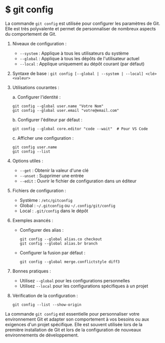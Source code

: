 # $ git config

La commande `git config` est utilisée pour configurer les paramètres de Git. Elle est très polyvalente et permet de personnaliser de nombreux aspects du comportement de Git. 

1. Niveaux de configuration :
   - `--system` : Applique à tous les utilisateurs du système
   - `--global` : Applique à tous les dépôts de l'utilisateur actuel
   - `--local` : Applique uniquement au dépôt courant (par défaut)

2. Syntaxe de base :
   `git config [--global | --system | --local] <clé> <valeur>`

3. Utilisations courantes :

   a. Configurer l'identité :
      ```
      git config --global user.name "Votre Nom"
      git config --global user.email "votre@email.com"
      ```

   b. Configurer l'éditeur par défaut :
      ```
      git config --global core.editor "code --wait"  # Pour VS Code
      ```

   c. Afficher une configuration :
      ```
      git config user.name
      git config --list
      ```

4. Options utiles :
   - `--get` : Obtenir la valeur d'une clé
   - `--unset` : Supprimer une entrée
   - `--edit` : Ouvrir le fichier de configuration dans un éditeur

5. Fichiers de configuration :
   - Système : `/etc/gitconfig`
   - Global : `~/.gitconfig` ou `~/.config/git/config`
   - Local : `.git/config` dans le dépôt

6. Exemples avancés :
   - Configurer des alias :
     ```
     git config --global alias.co checkout
     git config --global alias.br branch
     ```
   - Configurer la fusion par défaut :
     ```
     git config --global merge.conflictstyle diff3
     ```

7. Bonnes pratiques :
   - Utilisez `--global` pour les configurations personnelles
   - Utilisez `--local` pour les configurations spécifiques à un projet

8. Vérification de la configuration :
   ```
   git config --list --show-origin
   ```

La commande `git config` est essentielle pour personnaliser votre environnement Git et adapter son comportement à vos besoins ou aux exigences d'un projet spécifique. Elle est souvent utilisée lors de la première installation de Git et lors de la configuration de nouveaux environnements de développement.